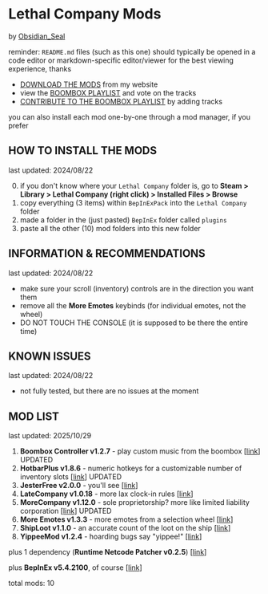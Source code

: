 # Lethal Company Mods

by [Obsidian_Seal](https://pinniped.page/about)

reminder: `README.md` files (such as this one) should typically be opened in a code editor or markdown-specific editor/viewer for the best viewing experience, thanks

-    [DOWNLOAD THE MODS](https://ite.fyi/LCmods) from my website
-    view the [BOOMBOX PLAYLIST](https://ite.fyi/LCmusic) and vote on the tracks
-    [CONTRIBUTE TO THE BOOMBOX PLAYLIST](https://music.youtube.com/playlist?list=PLTKwBiSgGBshLvhKrVlYW0AzfZhp8oO3T&jct=IwitjRkzH9GM79EZxAWGHA) by adding tracks

you can also install each mod one-by-one through a mod manager, if you prefer

## HOW TO INSTALL THE MODS

last updated: 2024/08/22

0. if you don't know where your `Lethal Company` folder is, go to **Steam > Library > Lethal Company (right click) > Installed Files > Browse**
1. copy everything (3 items) within `BepInExPack` into the `Lethal Company` folder
2. made a folder in the (just pasted) `BepInEx` folder called `plugins`
3. paste all the other (10) mod folders into this new folder

## INFORMATION & RECOMMENDATIONS

last updated: 2024/08/22

-    make sure your scroll (inventory) controls are in the direction you want them
-    remove all the **More Emotes** keybinds (for individual emotes, not the wheel)
-    DO NOT TOUCH THE CONSOLE (it is supposed to be there the entire time)

## KNOWN ISSUES

last updated: 2024/08/22

-    not fully tested, but there are no issues at the moment

## MOD LIST

last updated: 2025/10/29

1. **Boombox Controller v1.2.7** - play custom music from the boombox [[link](https://thunderstore.io/c/lethal-company/p/KoderTeh/Boombox_Controller/versions/)] UPDATED
2. **HotbarPlus v1.8.6** - numeric hotkeys for a customizable number of inventory slots [[link](https://thunderstore.io/c/lethal-company/p/FlipMods/HotbarPlus/versions/)] UPDATED
3. **JesterFree v2.0.0** - you'll see [[link](https://thunderstore.io/c/lethal-company/p/AriDev/JesterFree/versions/)]
4. **LateCompany v1.0.18** - more lax clock-in rules [[link](https://thunderstore.io/c/lethal-company/p/anormaltwig/LateCompany/versions/)]
5. **MoreCompany v1.12.0** - sole proprietorship? more like limited liability corporation [[link](https://thunderstore.io/c/lethal-company/p/notnotnotswipez/MoreCompany/versions/)] UPDATED
6. **More Emotes v1.3.3** - more emotes from a selection wheel [[link](https://thunderstore.io/c/lethal-company/p/Sligili/More_Emotes/versions/)]
7. **ShipLoot v1.1.0** - an accurate count of the loot on the ship [[link](https://thunderstore.io/c/lethal-company/p/tinyhoot/ShipLoot/versions/)]
8. **YippeeMod v1.2.4** - hoarding bugs say "yippee!" [[link](https://thunderstore.io/c/lethal-company/p/sunnobunno/YippeeMod/versions/)]

plus 1 dependency (**Runtime Netcode Patcher v0.2.5**) [[link](https://thunderstore.io/c/lethal-company/p/Ozone/Runtime_Netcode_Patcher/versions/)]

plus **BepInEx v5.4.2100**, of course [[link](https://thunderstore.io/c/lethal-company/p/BepInEx/BepInExPack/versions/)]

total mods: 10
